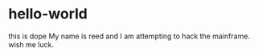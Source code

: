 # hello-world
this is dope
My name is reed and I am attempting to hack the mainframe. wish me luck.
